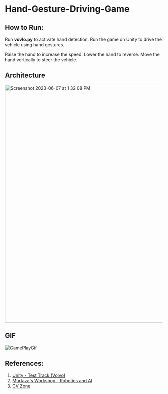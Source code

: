 # Hand-Gesture-Driving-Game

## How to Run:
Run **vovlo.py** to activate hand detection.
Run the game on Unity to drive the vehicle using hand gestures.

Raise the hand to increase the speed. Lower the hand to reverse. Move the hand vertically to steer the vehicle.

## Architecture
<img width="761" alt="Screenshot 2023-06-07 at 1 32 08 PM" src="https://github.com/VanshAg777/Hand-Gesture-Driving-Game/assets/114874910/58d7a754-23b1-48c0-adce-568ecc3b2a82">

## GIF
![GamePlayGif](https://github.com/VanshAg777/Hand-Gesture-Driving-Game/assets/114874910/207d4ed6-01cb-40ec-90b6-da971380d98e)

## References:
1. [Unity - Test Track (Volvo)](https://developer.volvocars.com/3d/unity-template/)
2. [Murtaza's Workshop - Robotics and AI](https://www.youtube.com/@murtazasworkshop)
3. [CV Zone](https://www.computervision.zone/)
